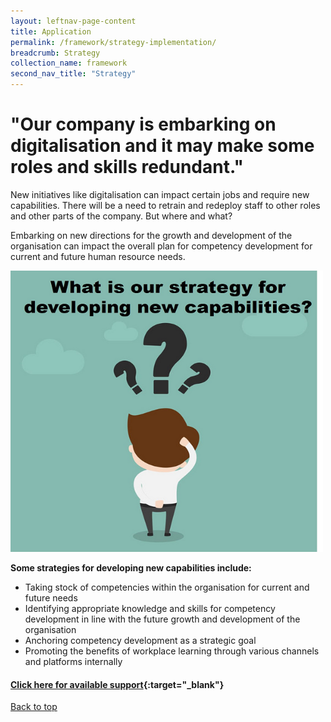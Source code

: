 ```yaml
---
layout: leftnav-page-content
title: Application
permalink: /framework/strategy-implementation/
breadcrumb: Strategy
collection_name: framework
second_nav_title: "Strategy"
---
```




# **"Our company is embarking on digitalisation and it may make some roles and skills redundant."**
	
New initiatives like digitalisation can impact certain jobs and require new capabilities. There will be a need to retrain and redeploy staff to other roles and other parts of the company. But where and what?	

Embarking on new directions for the growth and development of the organisation can impact the overall plan for competency development for current and future human resource needs.

<img src="/images/test/strategyquestion2.png" alt="strategy" style="width:500px;height:450px;">

**Some strategies for developing new capabilities include:**

- Taking stock of competencies within the organisation for current and future needs
- Identifying appropriate knowledge and skills for competency development in line with the future growth and development of the organisation
- Anchoring competency development as a strategic goal
- Promoting the benefits of workplace learning through various channels and platforms internally



#### [Click here for available support](https://nyp-wpl-staging.netlify.com/framework/strategy-support/){:target="_blank"}

[Back to top](#top)
